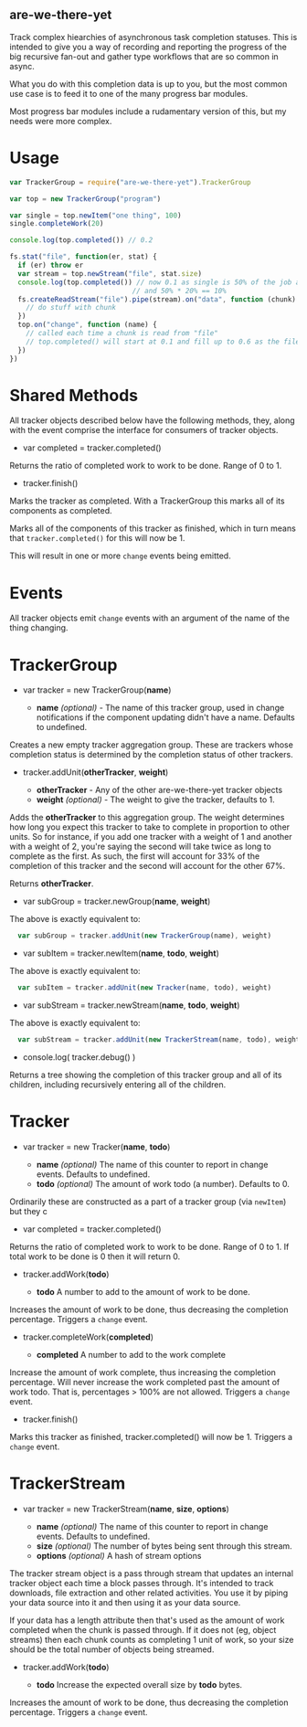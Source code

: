 are-we-there-yet
----------------

Track complex hiearchies of asynchronous task completion statuses.  This is
intended to give you a way of recording and reporting the progress of the big
recursive fan-out and gather type workflows that are so common in async.

What you do with this completion data is up to you, but the most common use case is to
feed it to one of the many progress bar modules.

Most progress bar modules include a rudamentary version of this, but my
needs were more complex.

Usage
=====

```javascript
var TrackerGroup = require("are-we-there-yet").TrackerGroup

var top = new TrackerGroup("program")

var single = top.newItem("one thing", 100)
single.completeWork(20)

console.log(top.completed()) // 0.2

fs.stat("file", function(er, stat) {
  if (er) throw er  
  var stream = top.newStream("file", stat.size)
  console.log(top.completed()) // now 0.1 as single is 50% of the job and is 20% complete
                              // and 50% * 20% == 10%
  fs.createReadStream("file").pipe(stream).on("data", function (chunk) {
    // do stuff with chunk
  })
  top.on("change", function (name) {
    // called each time a chunk is read from "file"
    // top.completed() will start at 0.1 and fill up to 0.6 as the file is read
  })
})
```

Shared Methods
==============

All tracker objects described below have the following methods, they, along
with the event comprise the interface for consumers of tracker objects.

* var completed = tracker.completed()

Returns the ratio of completed work to work to be done. Range of 0 to 1.

* tracker.finish()

Marks the tracker as completed. With a TrackerGroup this marks all of its
components as completed.

Marks all of the components of this tracker as finished, which in turn means
that `tracker.completed()` for this will now be 1.

This will result in one or more `change` events being emitted.

Events
======

All tracker objects emit `change` events with an argument of the name of the
thing changing.

TrackerGroup
============

* var tracker = new TrackerGroup(**name**)

  * **name** *(optional)* - The name of this tracker group, used in change
    notifications if the component updating didn't have a name. Defaults to undefined.

Creates a new empty tracker aggregation group. These are trackers whose
completion status is determined by the completion status of other trackers.

* tracker.addUnit(**otherTracker**, **weight**)

  * **otherTracker** - Any of the other are-we-there-yet tracker objects
  * **weight** *(optional)* - The weight to give the tracker, defaults to 1.

Adds the **otherTracker** to this aggregation group. The weight determines
how long you expect this tracker to take to complete in proportion to other
units.  So for instance, if you add one tracker with a weight of 1 and
another with a weight of 2, you're saying the second will take twice as long
to complete as the first.  As such, the first will account for 33% of the
completion of this tracker and the second will account for the other 67%.

Returns **otherTracker**.

* var subGroup = tracker.newGroup(**name**, **weight**)

The above is exactly equivalent to:

```javascript
  var subGroup = tracker.addUnit(new TrackerGroup(name), weight)
```

* var subItem = tracker.newItem(**name**, **todo**, **weight**)

The above is exactly equivalent to:

```javascript
  var subItem = tracker.addUnit(new Tracker(name, todo), weight)
```

* var subStream = tracker.newStream(**name**, **todo**, **weight**)

The above is exactly equivalent to:

```javascript
  var subStream = tracker.addUnit(new TrackerStream(name, todo), weight)
```

* console.log( tracker.debug() )

Returns a tree showing the completion of this tracker group and all of its
children, including recursively entering all of the children.

Tracker
=======

* var tracker = new Tracker(**name**, **todo**)

  * **name** *(optional)* The name of this counter to report in change
    events.  Defaults to undefined.
  * **todo** *(optional)* The amount of work todo (a number). Defaults to 0.

Ordinarily these are constructed as a part of a tracker group (via `newItem`) but they c

* var completed = tracker.completed()

Returns the ratio of completed work to work to be done. Range of 0 to 1. If
total work to be done is 0 then it will return 0.

* tracker.addWork(**todo**)

  * **todo** A number to add to the amount of work to be done.

Increases the amount of work to be done, thus decreasing the completion
percentage.  Triggers a `change` event.

* tracker.completeWork(**completed**)

  * **completed** A number to add to the work complete

Increase the amount of work complete, thus increasing the completion percentage.
Will never increase the work completed past the amount of work todo. That is,
percentages > 100% are not allowed. Triggers a `change` event.

* tracker.finish()

Marks this tracker as finished, tracker.completed() will now be 1. Triggers
a `change` event.

TrackerStream
=============

* var tracker = new TrackerStream(**name**, **size**, **options**)

  * **name** *(optional)* The name of this counter to report in change
    events.  Defaults to undefined.
  * **size** *(optional)* The number of bytes being sent through this stream.
  * **options** *(optional)* A hash of stream options

The tracker stream object is a pass through stream that updates an internal
tracker object each time a block passes through.  It's intended to track
downloads, file extraction and other related activities. You use it by piping
your data source into it and then using it as your data source.

If your data has a length attribute then that's used as the amount of work
completed when the chunk is passed through.  If it does not (eg, object
streams) then each chunk counts as completing 1 unit of work, so your size
should be the total number of objects being streamed.

* tracker.addWork(**todo**)

  * **todo** Increase the expected overall size by **todo** bytes.

Increases the amount of work to be done, thus decreasing the completion
percentage.  Triggers a `change` event.
